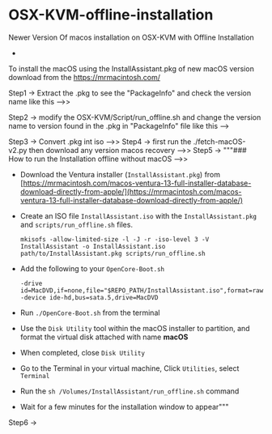# OSX-KVM-offline-installation
Newer Version Of macos installation on OSX-KVM with Offline Installation

-

To install the macOS using the InstallAssistant.pkg of new macOS version download from the https://mrmacintosh.com/ 

Step1 -> Extract the .pkg to see the "PackageInfo" and check the version name like this -->> 

Step2 -> modify the OSX-KVM/Script/run_offline.sh and change the version name to version found in the .pkg in "PackageInfo" file like this --> 

Step3 -> Convert .pkg int iso -->> 
Step4 -> first run the ./fetch-macOS-v2.py then download any version macos recovery -->>
Step5 -> """### How to run the Installation offline without macOS -->>

* Download the Ventura installer (`InstallAssistant.pkg`) from [https://mrmacintosh.com/macos-ventura-13-full-installer-database-download-directly-from-apple/](https://mrmacintosh.com/macos-ventura-13-full-installer-database-download-directly-from-apple/)

* Create an ISO file `InstallAssistant.iso` with the `InstallAssistant.pkg` and
  `scripts/run_offline.sh` files.

  ```
  mkisofs -allow-limited-size -l -J -r -iso-level 3 -V InstallAssistant -o InstallAssistant.iso path/to/InstallAssistant.pkg scripts/run_offline.sh
  ```

* Add the following to your `OpenCore-Boot.sh`

  ```
  -drive id=MacDVD,if=none,file="$REPO_PATH/InstallAssistant.iso",format=raw
  -device ide-hd,bus=sata.5,drive=MacDVD
  ```

* Run `./OpenCore-Boot.sh` from the terminal

* Use the `Disk Utility` tool within the macOS installer to partition, and
  format the virtual disk attached with name **macOS**

* When completed, close `Disk Utility`

* Go to the Terminal in your virtual machine, Click `Utilities`, select `Terminal`

* Run the `sh /Volumes/InstallAssistant/run_offline.sh` command

* Wait for a few minutes for the installation window to appear"""

Step6 ->
